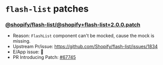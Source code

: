 # `flash-list` patches

### [@shopify/flash-list/@shopify+flash-list+2.0.0.patch](@shopify/flash-list/@shopify+flash-list+2.0.0.patch)

- Reason: `FlashList` component can't be mocked, cause the mock is missing.
- Upstream Pr/issue: https://github.com/Shopify/flash-list/issues/1834
- E/App issue: 🛑
- PR Introducing Patch: [#67745](https://github.com/Expensify/App/pull/67745)